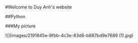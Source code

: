 
#Welcome to Duy Anh's website

##Python

###My picture 

![](images/2191845e-9fbb-4c3e-83d6-b887bd9e7689 (1).jpg)


